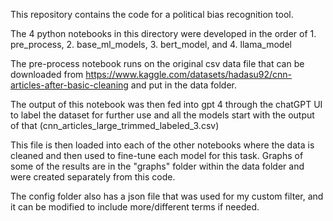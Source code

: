 This repository contains the code for a political bias recognition tool.

The 4 python notebooks in this directory were developed in the order of 1. pre_process, 2. base_ml_models, 3. bert_model, and 4. llama_model

The pre-process notebook runs on the original csv data file that can be downloaded from https://www.kaggle.com/datasets/hadasu92/cnn-articles-after-basic-cleaning and put in the data folder.

The output of this notebook was then fed into gpt 4 through the chatGPT UI to label the dataset for further use and all the models start with the output of that (cnn_articles_large_trimmed_labeled_3.csv)

This file is then loaded into each of the other notebooks where the data is cleaned and then used to fine-tune each model for this task.  Graphs of some of the results are in the "graphs" folder within the data folder and were created separately from this code.

The config folder also has a json file that was used for my custom filter, and it can be modified to include more/different terms if needed.